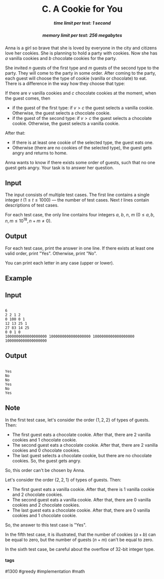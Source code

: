 <h1 style='text-align: center;'> C. A Cookie for You</h1>

<h5 style='text-align: center;'>time limit per test: 1 second</h5>
<h5 style='text-align: center;'>memory limit per test: 256 megabytes</h5>

Anna is a girl so brave that she is loved by everyone in the city and citizens love her cookies. She is planning to hold a party with cookies. Now she has $a$ vanilla cookies and $b$ chocolate cookies for the party.

She invited $n$ guests of the first type and $m$ guests of the second type to the party. They will come to the party in some order. After coming to the party, each guest will choose the type of cookie (vanilla or chocolate) to eat. There is a difference in the way how they choose that type:

If there are $v$ vanilla cookies and $c$ chocolate cookies at the moment, when the guest comes, then

* if the guest of the first type: if $v>c$ the guest selects a vanilla cookie. Otherwise, the guest selects a chocolate cookie.
* if the guest of the second type: if $v>c$ the guest selects a chocolate cookie. Otherwise, the guest selects a vanilla cookie.

After that:

* If there is at least one cookie of the selected type, the guest eats one.
* Otherwise (there are no cookies of the selected type), the guest gets angry and returns to home.

Anna wants to know if there exists some order of guests, such that no one guest gets angry. Your task is to answer her question.

## Input

The input consists of multiple test cases. The first line contains a single integer $t$ ($1 \le t \le 1000$) — the number of test cases. Next $t$ lines contain descriptions of test cases.

For each test case, the only line contains four integers $a$, $b$, $n$, $m$ ($0 \le a,b,n,m \le 10^{18}, n+m \neq 0$).

## Output

For each test case, print the answer in one line. If there exists at least one valid order, print "Yes". Otherwise, print "No".

You can print each letter in any case (upper or lower).

## Example

## Input


```

6
2 2 1 2
0 100 0 1
12 13 25 1
27 83 14 25
0 0 1 0
1000000000000000000 1000000000000000000 1000000000000000000 1000000000000000000

```
## Output


```

Yes
No
No
Yes
No
Yes

```
## Note

In the first test case, let's consider the order $\{1, 2, 2\}$ of types of guests. Then:

* The first guest eats a chocolate cookie. After that, there are $2$ vanilla cookies and $1$ chocolate cookie.
* The second guest eats a chocolate cookie. After that, there are $2$ vanilla cookies and $0$ chocolate cookies.
* The last guest selects a chocolate cookie, but there are no chocolate cookies. So, the guest gets angry.

So, this order can't be chosen by Anna.

Let's consider the order $\{2, 2, 1\}$ of types of guests. Then:

* The first guest eats a vanilla cookie. After that, there is $1$ vanilla cookie and $2$ chocolate cookies.
* The second guest eats a vanilla cookie. After that, there are $0$ vanilla cookies and $2$ chocolate cookies.
* The last guest eats a chocolate cookie. After that, there are $0$ vanilla cookies and $1$ chocolate cookie.

So, the answer to this test case is "Yes".

In the fifth test case, it is illustrated, that the number of cookies ($a + b$) can be equal to zero, but the number of guests ($n + m$) can't be equal to zero.

In the sixth test case, be careful about the overflow of $32$-bit integer type.



#### tags 

#1300 #greedy #implementation #math 